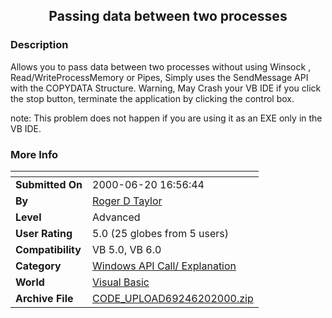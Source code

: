 ﻿<div align="center">

## Passing data between two processes


</div>

### Description

Allows you to pass data between two processes without using Winsock , Read/WriteProcessMemory or Pipes, Simply uses the SendMessage API with the COPYDATA Structure. Warning, May Crash your VB IDE if you click the stop button, terminate the application by clicking the control box.

note: This problem does not happen if you are using it as an EXE only in the VB IDE.
 
### More Info
 


<span>             |<span>
---                |---
**Submitted On**   |2000-06-20 16:56:44
**By**             |[Roger D Taylor](https://github.com/Planet-Source-Code/PSCIndex/blob/master/ByAuthor/roger-d-taylor.md)
**Level**          |Advanced
**User Rating**    |5.0 (25 globes from 5 users)
**Compatibility**  |VB 5\.0, VB 6\.0
**Category**       |[Windows API Call/ Explanation](https://github.com/Planet-Source-Code/PSCIndex/blob/master/ByCategory/windows-api-call-explanation__1-39.md)
**World**          |[Visual Basic](https://github.com/Planet-Source-Code/PSCIndex/blob/master/ByWorld/visual-basic.md)
**Archive File**   |[CODE\_UPLOAD69246202000\.zip](https://github.com/Planet-Source-Code/roger-d-taylor-passing-data-between-two-processes__1-9071/archive/master.zip)








